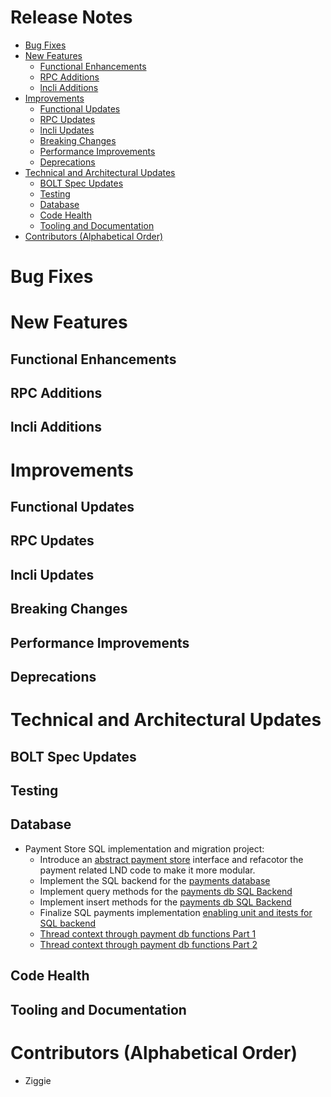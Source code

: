 # Release Notes
- [Bug Fixes](#bug-fixes)
- [New Features](#new-features)
    - [Functional Enhancements](#functional-enhancements)
    - [RPC Additions](#rpc-additions)
    - [lncli Additions](#lncli-additions)
- [Improvements](#improvements)
    - [Functional Updates](#functional-updates)
    - [RPC Updates](#rpc-updates)
    - [lncli Updates](#lncli-updates)
    - [Breaking Changes](#breaking-changes)
    - [Performance Improvements](#performance-improvements)
    - [Deprecations](#deprecations)
- [Technical and Architectural Updates](#technical-and-architectural-updates)
    - [BOLT Spec Updates](#bolt-spec-updates)
    - [Testing](#testing)
    - [Database](#database)
    - [Code Health](#code-health)
    - [Tooling and Documentation](#tooling-and-documentation)
- [Contributors (Alphabetical Order)](#contributors)

# Bug Fixes

# New Features
## Functional Enhancements

## RPC Additions

## lncli Additions

# Improvements
## Functional Updates

## RPC Updates

## lncli Updates

## Breaking Changes

## Performance Improvements

## Deprecations

# Technical and Architectural Updates
## BOLT Spec Updates

## Testing

## Database

* Payment Store SQL implementation and migration project:
  * Introduce an [abstract payment 
    store](https://github.com/lightningnetwork/lnd/pull/10153) interface and
    refacotor the payment related LND code to make it more modular.
  * Implement the SQL backend for the [payments 
    database](https://github.com/lightningnetwork/lnd/pull/9147)
  * Implement query methods for the [payments db 
    SQL Backend](https://github.com/lightningnetwork/lnd/pull/10287)
  * Implement insert methods for the [payments db 
    SQL Backend](https://github.com/lightningnetwork/lnd/pull/10291)
  * Finalize SQL payments implementation [enabling unit and itests
    for SQL backend](https://github.com/lightningnetwork/lnd/pull/10292)
  * [Thread context through payment 
    db functions Part 1](https://github.com/lightningnetwork/lnd/pull/10307)
  * [Thread context through payment 
    db functions Part 2](https://github.com/lightningnetwork/lnd/pull/10308)


## Code Health

## Tooling and Documentation

# Contributors (Alphabetical Order)

* Ziggie
